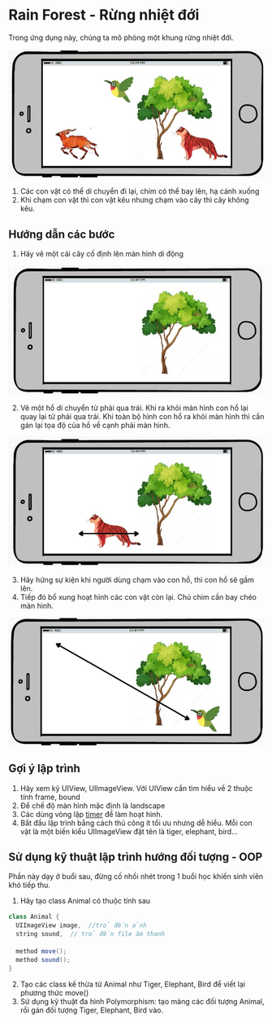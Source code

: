 # Rain Forest - Rừng nhiệt đới

Trong ứng dụng này, chúng ta mô phỏng một khung rừng nhiệt đới.

![Rain Forest](images/rainforest4.jpg)

1. Các con vật có thể di chuyển đi lại, chim có thể bay lên, hạ cánh xuống
2. Khi chạm con vật thì con vật kêu nhưng chạm vào cây thì cây không kêu.

## Hướng dẫn các bước
1. Hãy vẽ một cái cây cố định lên màn hình di động

  ![Cây](images/rainforest1.jpg)

2. Vẽ một hổ di chuyển từ phải qua trái. Khi ra khỏi màn hình con hổ lại quay lại từ phải qua trái.
Khi toàn bộ hình con hổ ra khỏi màn hình thì cần gán lại tọa độ của hồ về cạnh phải màn hình.

  ![Con hổ](images/rainforest2.jpg)

3. Hãy hứng sự kiện khi người dùng chạm vào con hổ, thì con hổ sẽ gầm lên.
4. Tiếp đó bổ xung hoạt hình các con vật còn lại. Chú chim cần bay chéo màn hình.

  ![Chim bay](images/rainforest3.jpg)

## Gợi ý lập trình
1. Hãy xem kỹ UIView, UIImageView. Với UIView cần tìm hiểu về 2 thuộc tính frame, bound
2. Để chế độ màn hình mặc định là landscape
3. Các dùng vòng lặp [timer](https://developer.apple.com/documentation/foundation/timer) để làm hoạt hình.
4. Bắt đầu lập trình bằng cách thủ công ít tối ưu nhưng dễ hiểu. Mỗi con vật là một biến kiểu UIImageView đặt tên là tiger, elephant, bird...

## Sử dụng kỹ thuật lập trình hướng đối tượng - OOP
Phần này dạy ở buổi sau, đừng cố nhồi nhét trong 1 buổi học khiến sinh viên khó tiếp thu.

1. Hãy tạo class Animal có thuộc tính sau
```Java
class Animal {
  UIImageView image,  //trỏ đến ảnh
  string sound,  // trỏ đến file âm thanh

  method move();
  method sound();
}
```
2. Tạo các class kế thừa từ Animal như Tiger, Elephant, Bird để viết lại phương thức move()
2. Sử dụng kỹ thuật đa hình Polymorphism: tạo mảng các đối tượng Animal, rồi gán đối tượng Tiger, Elephant, Bird vào.